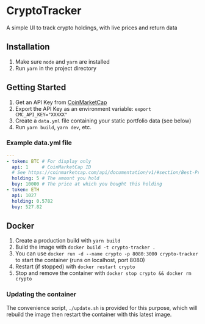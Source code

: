 # CryptoTracker
A simple UI to track crypto holdings, with live prices and return data

## Installation
1. Make sure `node` and `yarn` are installed
2. Run `yarn` in the project directory
## Getting Started
1. Get an API Key from [CoinMarketCap](https://pro.coinmarketcap.com/signup)
2. Export the API Key as an environment variable: `export CMC_API_KEY="XXXXX"`
3. Create a `data.yml` file containing your static portfolio data (see below)
4. Run `yarn build`, `yarn dev`, etc.
### Example data.yml file
```yaml
---
- token: BTC # For display only
  api: 1     # CoinMarketCap ID
  # See https://coinmarketcap.com/api/documentation/v1/#section/Best-Practices
  holding: 5 # The amount you hold
  buy: 10000 # The price at which you bought this holding
- token: ETH
  api: 1027
  holding: 0.5782
  buy: 527.82
```

## Docker
1. Create a production build with `yarn build`
2. Build the image with `docker build -t crypto-tracker .`
3. You can use `docker run -d --name crypto -p 8080:3000 crypto-tracker` to start the container (runs on localhost, port 8080)
4. Restart (if stopped) with `docker restart crypto`
5. Stop and remove the container with `docker stop crypto && docker rm crypto`
### Updating the container
The convenience script, `./update.sh` is provided for this purpose, which will rebuild the image then restart the container with this latest image.